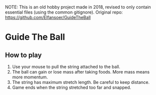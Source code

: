 NOTE: This is an old hobby project made in 2018, revised to only contain essential files (using the common gitignore).
Original repo: https://github.com/Elfansoer/GuideTheBall

# Guide The Ball

## How to play
1. Use your mouse to pull the string attached to the ball.
2. The ball can gain or lose mass after taking foods. More mass means more momentum.
3. The string has maximum stretch length. Be careful to keep distance.
4. Game ends when the string stretched too far and snapped.